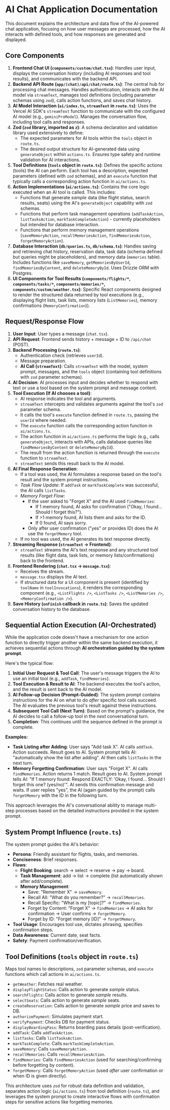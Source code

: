 # AI Chat Application Documentation

This document explains the architecture and data flow of the AI-powered chat application, focusing on how user messages are processed, how the AI interacts with defined tools, and how responses are generated and displayed.

## Core Components

1.  **Frontend Chat UI (`components/custom/chat.tsx`)**: Handles user input, displays the conversation history (including AI responses and tool results), and communicates with the backend API.
2.  **Backend API Route (`app/(chat)/api/chat/route.ts`)**: The central hub for processing chat messages. Handles authentication, interacts with the AI model via `streamText`, manages tool definitions (including parameter schemas using `zod`), calls action functions, and saves chat history.
3.  **AI Model Interaction (`ai/index.ts`, `streamText` in `route.ts`)**: Uses the Vercel AI SDK's `streamText` function to communicate with the configured AI model (e.g., `geminiProModel`). Manages the conversation flow, including tool calls and responses.
4.  **Zod (`zod` library, imported as `z`)**: A schema declaration and validation library used extensively to define:
    *   The expected parameters for AI tools within the `tools` object in `route.ts`.
    *   The desired output structure for AI-generated data using `generateObject` within `actions.ts`.
    Ensures type safety and runtime validation for AI interactions.
5.  **Tool Definitions (`tools` object in `route.ts`)**: Defines the specific actions (tools) the AI can perform. Each tool has a description, expected parameters (defined with `zod` schemas), and an `execute` function that typically calls a corresponding action function in `ai/actions.ts`.
6.  **Action Implementations (`ai/actions.ts`)**: Contains the core logic executed when an AI tool is called. This includes:
    *   Functions that generate *sample* data (like flight status, search results, seats) using the AI's `generateObject` capability with `zod` schemas.
    *   Functions that perform task management operations (`addTaskAction`, `listTasksAction`, `markTaskCompleteAction`) - currently placeholders but intended for database interaction.
    *   Functions that perform memory management operations (`saveMemoryAction`, `recallMemoriesAction`, `findMemoriesAction`, `forgetMemoryAction`).
7.  **Database Interaction (`db/queries.ts`, `db/schema.ts`)**: Handles saving and retrieving chat history, reservation data, task data (schema defined but queries might be placeholders), and memory data (`memories` table). Includes functions like `saveMemory`, `getMemoriesByUserId`, `findMemoriesByContent`, and `deleteMemoryById`. Uses Drizzle ORM with Postgres.
8.  **UI Components for Tool Results (`components/flights/*`, `components/tasks/*`, `components/memories/*`, `components/custom/weather.tsx`)**: Specific React components designed to render the structured data returned by tool executions (e.g., displaying flight lists, task lists, memory lists (`ListMemories`), memory confirmations (`MemoryConfirmation`)).

## Request/Response Flow

1.  **User Input**: User types a message (`chat.tsx`).
2.  **API Request**: Frontend sends history + message + ID to `/api/chat` (POST).
3.  **Backend Processing (`route.ts`)**:
    *   Authentication check (retrieves `userId`).
    *   Message preparation.
    *   **AI Call (`streamText`)**: Calls `streamText` with the model, system prompt, messages, and the `tools` object (containing tool definitions with `zod` parameter schemas).
4.  **AI Decision**: AI processes input and decides whether to respond with text or use a tool based on the system prompt and message content.
5.  **Tool Execution (If AI chooses a tool)**:
    *   AI response indicates the tool and arguments.
    *   `streamText` intercepts and validates arguments against the tool's `zod` parameter schema.
    *   It calls the tool's `execute` function defined in `route.ts`, passing the `userId` where needed.
    *   The `execute` function calls the corresponding action function in `ai/actions.ts`.
    *   The action function in `ai/actions.ts` performs the logic (e.g., calls `generateObject`, interacts with APIs, calls database queries like `findMemoriesByContent` or `deleteMemoryById`).
    *   The result from the action function is returned through the `execute` function to `streamText`.
    *   `streamText` sends this result back to the AI model.
6.  **AI Final Response Generation**:
    *   If a tool was used, the AI formulates a response based on the tool's result and the system prompt instructions.
    *   *Task Flow Update*: If `addTask` or `markTaskComplete` was successful, the AI calls `listTasks`.
    *   *Memory Forget Flow*:
        *   If the user asked to "Forget X" and the AI used `findMemories`:
            *   If 1 memory found, AI asks for confirmation ("Okay, I found... Should I forget this?").
            *   If >1 memory found, AI lists them and asks for the ID.
            *   If 0 found, AI says sorry.
        *   Only after user confirmation ("yes" or provides ID) does the AI use the `forgetMemory` tool.
    *   If no tool was used, the AI generates its text response directly.
7.  **Streaming Response (`streamText` -> Frontend)**:
    *   `streamText` streams the AI's text response and any structured tool results (like flight data, task lists, or memory lists/confirmations) back to the frontend.
8.  **Frontend Rendering (`chat.tsx` -> `message.tsx`)**:
    *   Receives the stream.
    *   `message.tsx` displays the AI text.
    *   If structured data for a UI component is present (identified by `toolName` in `toolInvocations`), it renders the corresponding component (e.g., `<ListFlights />`, `<ListTasks />`, `<ListMemories />`, `<MemoryConfirmation />`).
9.  **Save History (`onFinish` callback in `route.ts`)**: Saves the updated conversation history to the database.

## Sequential Action Execution (AI-Orchestrated)

While the application code doesn't have a mechanism for one action function to directly trigger another within the same backend execution, it achieves sequential actions through **AI orchestration guided by the system prompt**.

Here's the typical flow:

1.  **Initial User Request & Tool Call**: The user's message triggers the AI to use an initial tool (e.g., `addTask`, `findMemories`).
2.  **Tool Execution & Result to AI**: The backend executes the tool's action, and the result is sent back to the AI model.
3.  **AI Follow-up Decision (Prompt-Guided)**: The system prompt contains instructions for the AI on what to do *after* specific tool calls succeed. The AI evaluates the previous tool's result against these instructions.
4.  **Subsequent Tool Call (Next Turn)**: Based on the prompt's guidance, the AI decides to call a follow-up tool in the *next* conversational turn.
5.  **Completion**: This continues until the sequence defined in the prompt is complete.

**Examples:**

*   **Task Listing after Adding**: User says "Add task X". AI calls `addTask`. Action succeeds. Result goes to AI. System prompt tells AI: "automatically show the list after adding". AI then calls `listTasks` in the next turn.
*   **Memory Forgetting Confirmation**: User says "Forget X". AI calls `findMemories`. Action returns 1 match. Result goes to AI. System prompt tells AI: "If 1 memory found: Respond EXACTLY: 'Okay, I found... Should I forget this one? (yes/no)'". AI sends this confirmation message and waits. If user replies "yes", the AI (again guided by the prompt) calls `forgetMemory` with the ID in the following turn.

This approach leverages the AI's conversational ability to manage multi-step processes based on the detailed instructions provided in the system prompt.

## System Prompt Influence (`route.ts`)

The system prompt guides the AI's behavior:

*   **Persona**: Friendly assistant for flights, tasks, and memories.
*   **Conciseness**: Brief responses.
*   **Flows**:
    *   **Flight Booking**: search -> select -> reserve -> pay -> board.
    *   **Task Management**: add -> list -> complete (list automatically shown after add/complete).
    *   **Memory Management**:
        *   Save: "Remember X" -> `saveMemory`.
        *   Recall All: "What do you remember?" -> `recallMemories`.
        *   Recall Specific: "What is my [topic]?" -> `findMemories`.
        *   Forget by Content: "Forget X" -> `findMemories` -> AI asks for confirmation -> User confirms -> `forgetMemory`.
        *   Forget by ID: "Forget memory [ID]" -> `forgetMemory`.
*   **Tool Usage**: Encourages tool use, dictates phrasing, specifies confirmation steps.
*   **Data Awareness**: Current date, seat facts.
*   **Safety**: Payment confirmation/verification.

## Tool Definitions (`tools` object in `route.ts`)

Maps tool names to descriptions, `zod` parameter schemas, and `execute` functions which call actions in `ai/actions.ts`.

*   `getWeather`: Fetches real weather.
*   `displayFlightStatus`: Calls action to generate *sample* status.
*   `searchFlights`: Calls action to generate *sample* results.
*   `selectSeats`: Calls action to generate *sample* seats.
*   `createReservation`: Calls action to generate *sample* price and saves to DB.
*   `authorizePayment`: Simulates payment start.
*   `verifyPayment`: Checks DB for payment status.
*   `displayBoardingPass`: Returns boarding pass details (post-verification).
*   `addTask`: Calls `addTaskAction`.
*   `listTasks`: Calls `listTasksAction`.
*   `markTaskComplete`: Calls `markTaskCompleteAction`.
*   `saveMemory`: Calls `saveMemoryAction`.
*   `recallMemories`: Calls `recallMemoriesAction`.
*   `findMemories`: Calls `findMemoriesAction` (used for searching/confirming before forgetting by content).
*   `forgetMemory`: Calls `forgetMemoryAction` (used *after* user confirmation or when ID is given directly).

This architecture uses `zod` for robust data definition and validation, separates action logic (`ai/actions.ts`) from tool definition (`route.ts`), and leverages the system prompt to create interactive flows with confirmation steps for sensitive actions like forgetting memories.
